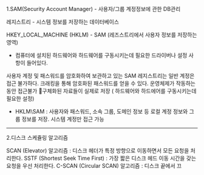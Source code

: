 
1.SAM(Security Account Manager) - 사용자/그룹 계정정보에 관한 DB관리

레지스트리 - 시스템 정보를 저장하는 데이터베이스 

HKEY_LOCAL_MACHINE (HKLM) - SAM (레즈스트리에서 사용자 정보를 저장하는 영역)
- 컴퓨터에 설치된 하드웨어와 하드웨어를 구동시키는데 필요한 드라이버나 설정 사항이 들어있다.

사용자 계정 및 패스워드를 암호화하여 보관하고 있는 SAM 
레지스트리는 일반 계정은 접근 불가하다.
크래킹을 통해 암호화된 패스워드를 얻을 수 있다.
운영체제가 작동하는 동안 접근불가 
구체화된 자료들이 실제로 저장 ( 하드웨어와 하드에어를 구동시키는데 필요한 설정)

- HKLM\SAM : 사용자와 패스워드, 소속 그룹, 도메인 정보 등 로컬 계정 정보와 그룹 정보를 저장. 시스템 계정만 접근 가능
---

2.디스크 스케쥴링 알고리즘

SCAN (Elevator) 알고리즘 : 디스크 헤더가 특정 방향으로 이동하면서 모든 요청을 처리한다.
SSTF (Shortest Seek Time First) : 가장 짧은 디스크 헤드 이동 시간을 갖는 요청을 우선 처리한다.
C-SCAN (Circular SCAN) 알고리즘 : 디스크 끝에서 끄 